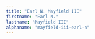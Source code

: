```yaml
---
title: "Earl N. Mayfield III"
firstname: "Earl N."
lastname: "Mayfield III"
alphaname: "mayfield-iii-earl-n"
---
```

